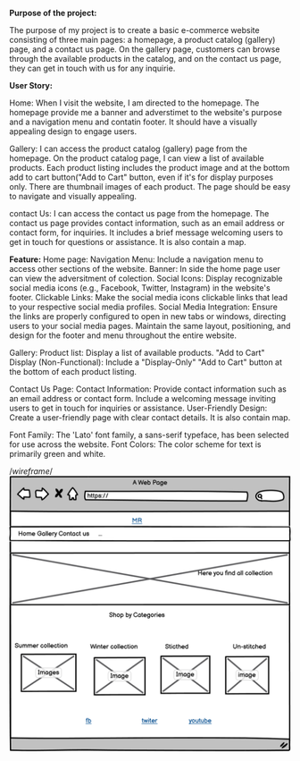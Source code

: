 
**Purpose of the project:**

The purpose of my project is to create a basic e-commerce website consisting of three main pages: a homepage, a product catalog (gallery) page, and a contact us page. On the gallery page, customers can browse through the available products in the catalog, and on the contact us page, they can get in touch with us for any inquirie.

**User Story:**

Home:
When I visit the website, I am directed to the homepage.
The homepage provide me a banner and adverstimet to the website's purpose and a navigation menu and contatin footer.
It should have a visually appealing design to engage users.

Gallery:
I can access the product catalog (gallery) page from the homepage.
On the product catalog page, I can view a list of available products.
Each product listing includes the product image and at the bottom add to cart button("Add to Cart" button, even if it's for display purposes only.
There are thumbnail images of each product.
The page should be easy to navigate and visually appealing.

contact Us:
I can access the contact us page from the homepage.
The contact us page provides contact information, such as an email address or contact form, for inquiries.
It includes a brief message welcoming users to get in touch for questions or assistance.
It is also contain a map.

**Feature:**
Home page:
Navigation Menu: Include a navigation menu to access other sections of the website.
Banner: In side the home page user can view the adversitment of colection.
Social Icons: Display recognizable social media icons (e.g., Facebook, Twitter, Instagram) in the website's footer.
Clickable Links: Make the social media icons clickable links that lead to your respective social media profiles.
Social Media Integration: Ensure the links are properly configured to open in new tabs or windows, directing users to your social media pages.
Maintain the same layout, positioning, and design for the footer and menu throughout the entire website.

Gallery:
Product list: Display a list of available products.
"Add to Cart" Display (Non-Functional): Include a "Display-Only" "Add to Cart" button at the bottom of each product listing.

Contact Us Page:
Contact Information: Provide contact information such as an email address or contact form.
Include a welcoming message inviting users to get in touch for inquiries or assistance.
User-Friendly Design: Create a user-friendly page with clear contact details.
It is also contain map.

<!-- Typography and colorscheme -->
Font Family: The 'Lato' font family, a sans-serif typeface, has been selected for use across the website.
Font Colors: The color scheme for text is primarily green and white.

/*wireframe*/
![home page](assets/images/home.png)



